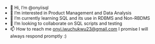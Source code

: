 - 👋 Hi, I’m @onyiisql
- 👀 I’m interested in Product Management and Data Analysis
- 🌱 I’m currently learning SQL and its use in RDBMS and Non-RBDMS
- 💞️ I’m looking to collaborate on SQL scripts and testing
- 📫 How to reach me onyi.iwuchukwu23@gmail.com
I promise I will always respond promptly :)

<!---
onyiisql/onyiisql is a ✨ special ✨ repository because its `README.md` (this file) appears on your GitHub profile.
You can click the Preview link to take a look at your changes.
--->

